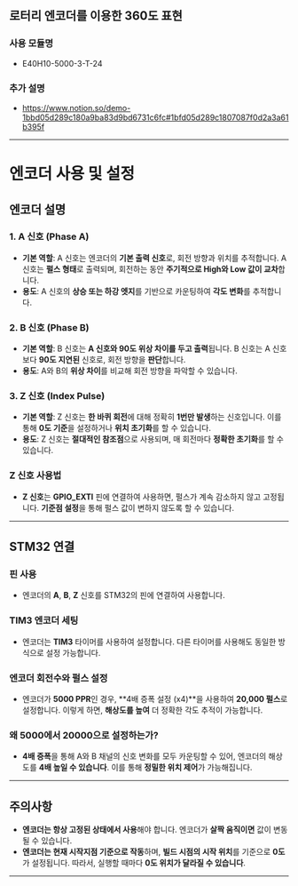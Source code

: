 
로터리 엔코더를 이용한 360도 표현
---

### 사용 모듈명
- E40H10-5000-3-T-24


### 추가 설명
- https://www.notion.so/demo-1bbd05d289c180a9ba83d9bd6731c6fc#1bfd05d289c1807087f0d2a3a61b395f

---


# 엔코더 사용 및 설정

## 엔코더 설명

### 1. **A 신호 (Phase A)**
- **기본 역할**: A 신호는 엔코더의 **기본 출력 신호**로, 회전 방향과 위치를 추적합니다. A 신호는 **펄스 형태**로 출력되며, 회전하는 동안 **주기적으로 High와 Low 값이 교차**합니다.
- **용도**: A 신호의 **상승 또는 하강 엣지**를 기반으로 카운팅하여 **각도 변화**를 추적합니다.

### 2. **B 신호 (Phase B)**
- **기본 역할**: B 신호는 **A 신호와 90도 위상 차이를 두고 출력**됩니다. B 신호는 A 신호보다 **90도 지연된** 신호로, 회전 방향을 **판단**합니다.
- **용도**: A와 B의 **위상 차이**를 비교해 회전 방향을 파악할 수 있습니다.

### 3. **Z 신호 (Index Pulse)**
- **기본 역할**: Z 신호는 **한 바퀴 회전**에 대해 정확히 **1번만 발생**하는 신호입니다. 이를 통해 **0도 기준**을 설정하거나 **위치 초기화**를 할 수 있습니다.
- **용도**: Z 신호는 **절대적인 참조점**으로 사용되며, 매 회전마다 **정확한 초기화**를 할 수 있습니다.

### **Z 신호 사용법**
- **Z 신호**는 **GPIO_EXTI** 핀에 연결하여 사용하면, 펄스가 계속 감소하지 않고 고정됩니다. **기준점 설정**을 통해 펄스 값이 변하지 않도록 할 수 있습니다.

---

## STM32 연결

### 핀 사용
- 엔코더의 **A**, **B**, **Z** 신호를 STM32의 핀에 연결하여 사용합니다.

### TIM3 엔코더 세팅
- 엔코더는 **TIM3** 타이머를 사용하여 설정합니다. 다른 타이머를 사용해도 동일한 방식으로 설정 가능합니다.

### 엔코더 회전수와 펄스 설정
- 엔코더가 **5000 PPR**인 경우, **4배 증폭 설정 (x4)**을 사용하여 **20,000 펄스**로 설정합니다. 이렇게 하면, **해상도를 높여** 더 정확한 각도 추적이 가능합니다.

### 왜 5000에서 20000으로 설정하는가?
- **4배 증폭**을 통해 A와 B 채널의 신호 변화를 모두 카운팅할 수 있어, 엔코더의 해상도를 **4배 높일 수 있습니다**. 이를 통해 **정밀한 위치 제어**가 가능해집니다.

---

## 주의사항
- **엔코더는 항상 고정된 상태에서 사용**해야 합니다. 엔코더가 **살짝 움직이면** 값이 변동될 수 있습니다.
- **엔코더는 현재 시작지점 기준으로 작동**하며, **빌드 시점의 시작 위치**를 기준으로 **0도**가 설정됩니다. 따라서, 실행할 때마다 **0도 위치가 달라질 수 있습니다**.

---

